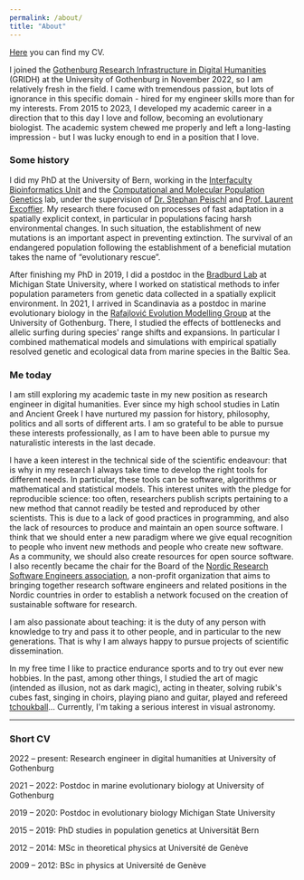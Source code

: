 ```yaml
---
permalink: /about/
title: "About"
---
```


[Here](/assets/docs/CV_Tomasini_UpToDate.pdf) you can find my CV.

I joined the [Gothenburg Research Infrastructure in Digital Humanities](https://dh.gu.se) (GRIDH) at the University of Gothenburg in November 2022, so I am relatively fresh in the field. I came with tremendous passion, but lots of ignorance in this specific domain - hired for my engineer skills more than for my interests. From 2015 to 2023, I developed my academic career in a direction that to this day I love and follow, becoming an evolutionary biologist. The academic system chewed me properly and left a long-lasting impression - but I was lucky enough to end in a position that I love.

### Some history

I did my PhD at the University of Bern, working in the [Interfaculty Bioinformatics Unit](https://www.bioinformatics.unibe.ch/index_eng.html) and the [Computational and Molecular Population Genetics](https://www.cmpg.iee.unibe.ch/index_eng.html) lab, under the supervision of [Dr. Stephan Peischl](http://www.bioinformatics.unibe.ch/about_us/staff/dr_peischl_stephan/index_eng.html) and [Prof. Laurent Excoffier](https://www.cmpg.iee.unibe.ch/about_us/team/researchers/prof_dr_excoffier_laurent/index_eng.html). My research there focused on processes of fast adaptation in a spatially explicit context, in particular in populations facing harsh environmental changes. In such situation, the establishment of new mutations is an important aspect in preventing extinction. The survival of an endangered population following the establishment of a beneficial mutation takes the name of “evolutionary rescue”.

After finishing my PhD in 2019, I did a postdoc in the [Bradburd Lab](http://www.genescape.org/) at Michigan State University, where I worked on statistical methods to infer population parameters from genetic data collected in a spatially explicit environment. In 2021, I arrived in Scandinavia as a postdoc in marine evolutionary biology in the [Rafajlović Evolution Modelling Group](https://www.gu.se/en/research/rafajlovic-evolution-modelling-group) at the University of Gothenburg. There, I studied the effects of bottlenecks and allelic surfing during species' range shifts and expansions. In particular I combined mathematical models and simulations with empirical spatially resolved genetic and ecological data from marine species in the Baltic Sea.
  
### Me today

I am still exploring my academic taste in my new position as research engineer in digital humanities. Ever since my high school studies in Latin and Ancient Greek I have nurtured my passion for history, philosophy, politics and all sorts of different arts. I am so grateful to be able to pursue these interests professionally, as I am to have been able to pursue my naturalistic interests in the last decade.  

I have a keen interest in the technical side of the scientific endeavour: that is why in my research I always take time to develop the right tools for different needs. In particular, these tools can be software, algorithms or mathematical and statistical models. This interest unites with the pledge for reproducible science: too often, researchers publish scripts pertaining to a new method that cannot readily be tested and reproduced by other scientists. This is due to a lack of good practices in programming, and also the lack of resources to produce and maintain an open source software. I think that we should enter a new paradigm where we give equal recognition to people who invent new methods and people who create new software. As a community, we should also create resources for open source software. I also recently became the chair for the Board of the [Nordic Research Software Engineers association](https://nordic-rse.org), a non-profit organization that aims to bringing together research software engineers and related positions in the Nordic countries in order to establish a network focused on the creation of sustainable software for research.

I am also passionate about teaching: it is the duty of any person with knowledge to try and pass it to other people, and in particular to the new generations. That is why I am always happy to pursue projects of scientific dissemination.

In my free time I like to practice endurance sports and to try out ever new hobbies. In the past, among other things, I studied the art of magic (intended as illusion, not as dark magic), acting in theater, solving rubik's cubes fast, singing in choirs, playing piano and guitar, played and refereed [tchoukball](https://www.youtube.com/watch?v=GaMCX6JpjXs)... Currently, I'm taking a serious interest in visual astronomy.

***

### Short CV

2022 – present: Research engineer in digital humanities at University of Gothenburg

2021 – 2022: Postdoc in marine evolutionary biology at University of Gothenburg

2019 – 2020: Postdoc in evolutionary biology Michigan State University

2015 – 2019: PhD studies in population genetics at Universität Bern

2012 – 2014: MSc in theoretical physics at Université de Genève

2009 – 2012: BSc in physics at Université de Genève
